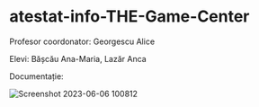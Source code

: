 # atestat-info-THE-Game-Center

Profesor coordonator: Georgescu Alice

Elevi: Bășcău Ana-Maria, Lazăr Anca

Documentație: 


![Screenshot 2023-06-06 100812](https://github.com/anabascau/atestat-info-THE-Game-Center/assets/62149840/7a868309-98fc-46f5-aed9-965a642f070a)

